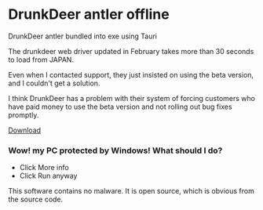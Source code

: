 # DrunkDeer antler offline

DrunkDeer antler bundled into exe using Tauri

The drunkdeer web driver updated in February takes more than 30 seconds to load from JAPAN.

Even when I contacted support, they just insisted on using the beta version, and I couldn't get a solution.

I think DrunkDeer has a problem with their system of forcing customers who have paid money to use the beta version and not rolling out bug fixes promptly.

[Download](https://github.com/yakisova41/drunkdeer-antler-offline/releases)

### Wow! my PC protected by Windows! What should I do?

- Click More info
- Click Run anyway

This software contains no malware. It is open source, which is obvious from the source code.
